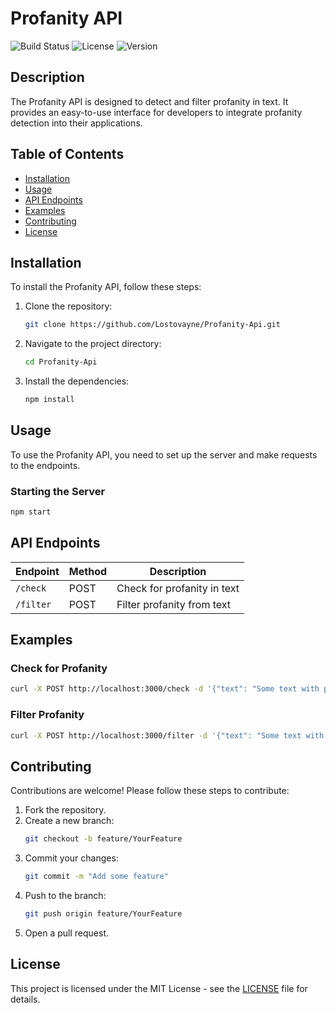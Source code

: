 # Profanity API

![Build Status](https://img.shields.io/badge/build-passing-brightgreen)
![License](https://img.shields.io/badge/license-MIT-blue)
![Version](https://img.shields.io/badge/version-1.0.0-orange)

## Description
The Profanity API is designed to detect and filter profanity in text. It provides an easy-to-use interface for developers to integrate profanity detection into their applications.

## Table of Contents
- [Installation](#installation)
- [Usage](#usage)
- [API Endpoints](#api-endpoints)
- [Examples](#examples)
- [Contributing](#contributing)
- [License](#license)

## Installation
To install the Profanity API, follow these steps:

1. Clone the repository:
   ```bash
   git clone https://github.com/Lostovayne/Profanity-Api.git
   ```

2. Navigate to the project directory:
   ```bash
   cd Profanity-Api
   ```

3. Install the dependencies:
   ```bash
   npm install
   ```

## Usage
To use the Profanity API, you need to set up the server and make requests to the endpoints.

### Starting the Server
```bash
npm start
```

## API Endpoints
| Endpoint       | Method | Description                     |
|----------------|--------|---------------------------------|
| `/check`       | POST   | Check for profanity in text     |
| `/filter`      | POST   | Filter profanity from text      |

## Examples
### Check for Profanity
```bash
curl -X POST http://localhost:3000/check -d '{"text": "Some text with profanity"}'
```

### Filter Profanity
```bash
curl -X POST http://localhost:3000/filter -d '{"text": "Some text with profanity"}'
```

## Contributing
Contributions are welcome! Please follow these steps to contribute:

1. Fork the repository.
2. Create a new branch:
   ```bash
   git checkout -b feature/YourFeature
   ```
3. Commit your changes:
   ```bash
   git commit -m "Add some feature"
   ```
4. Push to the branch:
   ```bash
   git push origin feature/YourFeature
   ```
5. Open a pull request.

## License
This project is licensed under the MIT License - see the [LICENSE](LICENSE) file for details.
